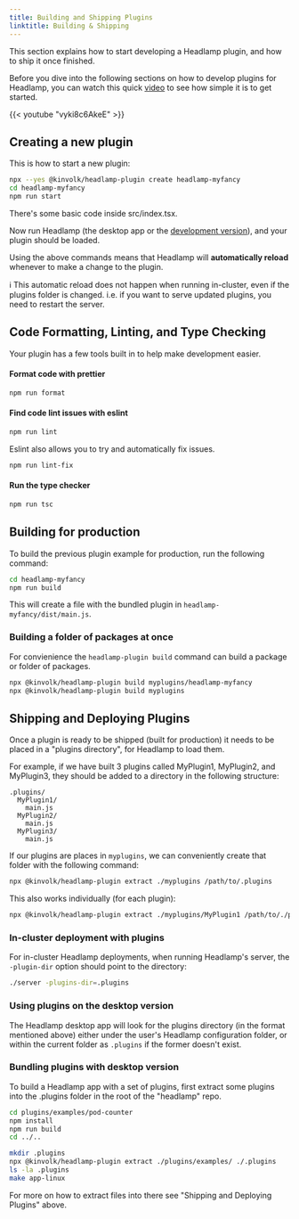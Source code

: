 ```yaml
---
title: Building and Shipping Plugins
linktitle: Building & Shipping
---
```


This section explains how to start developing a Headlamp plugin, and how
to ship it once finished.

Before you dive into the following sections on how to develop plugins for
Headlamp, you can watch this quick [video](https://www.youtube.com/watch?v=vyki8c6AkeE)
to see how simple it is to get started.

{{< youtube "vyki8c6AkeE" >}}

## Creating a new plugin

This is how to start a new plugin:

```bash
npx --yes @kinvolk/headlamp-plugin create headlamp-myfancy
cd headlamp-myfancy
npm run start
```

There's some basic code inside src/index.tsx.

Now run Headlamp (the desktop app or the
[development version](../index.md##run-the-code)),
and your plugin should be loaded.

Using the above commands means that Headlamp will **automatically reload**
whenever to make a change to the plugin.

ℹ️ This automatic reload does not happen when running in-cluster,
even if the plugins folder is changed. i.e. if you want to serve
updated plugins, you need to restart the server.

## Code Formatting, Linting, and Type Checking

Your plugin has a few tools built in to help make development easier.

#### Format code with prettier

```bash
npm run format
```

#### Find code lint issues with eslint

```bash
npm run lint
```

Eslint also allows you to try and automatically fix issues.

```bash
npm run lint-fix
```

#### Run the type checker

```bash
npm run tsc
```

## Building for production

To build the previous plugin example for production, run the following
command:

```bash
cd headlamp-myfancy
npm run build
```

This will create a file with the bundled plugin in
`headlamp-myfancy/dist/main.js`.

### Building a folder of packages at once

For convienience the `headlamp-plugin build` command can build a 
package or folder of packages.

```bash
npx @kinvolk/headlamp-plugin build myplugins/headlamp-myfancy
npx @kinvolk/headlamp-plugin build myplugins
```

## Shipping and Deploying Plugins

Once a plugin is ready to be shipped (built for production) it needs to
be placed in a "plugins directory", for Headlamp to load them.

For example, if we have built 3 plugins called MyPlugin1, MyPlugin2, and
MyPlugin3, they should be added to a directory in the following structure:

  ```
  .plugins/
    MyPlugin1/
      main.js
    MyPlugin2/
      main.js
    MyPlugin3/
      main.js
  ```

If our plugins are places in `myplugins`, we can conveniently create that
folder with the following command:

```bash
npx @kinvolk/headlamp-plugin extract ./myplugins /path/to/.plugins
```

This also works individually (for each plugin):
```bash
npx @kinvolk/headlamp-plugin extract ./myplugins/MyPlugin1 /path/to/./plugins
```

### In-cluster deployment with plugins

For in-cluster Headlamp deployments, when running Headlamp's server,
the `-plugin-dir` option should point to the directory:

```bash
./server -plugins-dir=.plugins
```

### Using plugins on the desktop version

The Headlamp desktop app will look for the plugins directory (in the format
mentioned above) either under the user's Headlamp configuration folder,
or within the current folder as `.plugins` if the former doesn't exist.

### Bundling plugins with desktop version

To build a Headlamp app with a set of plugins, first extract some plugins 
into the .plugins folder in the root of the "headlamp" repo.

```bash
cd plugins/examples/pod-counter
npm install
npm run build
cd ../..

mkdir .plugins
npx @kinvolk/headlamp-plugin extract ./plugins/examples/ ./.plugins
ls -la .plugins
make app-linux
```

For more on how to extract files into there see "Shipping and Deploying Plugins" above.
